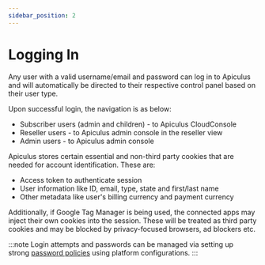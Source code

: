 ```yaml
---
sidebar_position: 2
---
```

# Logging In

Any user with a valid username/email and password can log in to Apiculus and will automatically be directed to their respective control panel based on their user type.

Upon successful login, the navigation is as below:

- Subscriber users (admin and children) - to Apiculus CloudConsole
- Reseller users - to Apiculus admin console in the reseller view
- Admin users - to Apiculus admin console

Apiculus stores certain essential and non-third party cookies that are needed for account identification. These are:

- Access token to authenticate session
- User information like ID, email, type, state and first/last name
- Other metadata like user's billing currency and payment currency

Additionally, if Google Tag Manager is being used, the connected apps may inject their own cookies into the session. These will be treated as third party cookies and may be blocked by privacy-focused browsers, ad blockers etc.

:::note
Login attempts and passwords can be managed via setting up strong [password policies](/docs/GettingStarted/LoginConfigurations/ConfiguringPasswordPolicies) using platform configurations.
:::